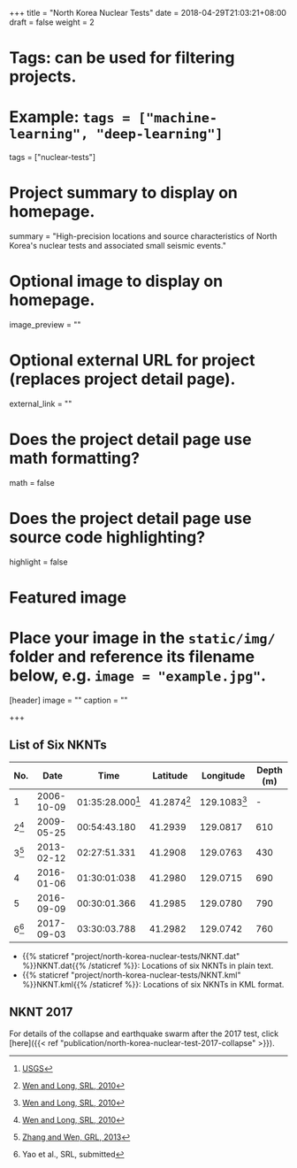 +++
title = "North Korea Nuclear Tests"
date = 2018-04-29T21:03:21+08:00
draft = false
weight = 2

# Tags: can be used for filtering projects.
# Example: `tags = ["machine-learning", "deep-learning"]`
tags = ["nuclear-tests"]

# Project summary to display on homepage.
summary = "High-precision locations and source characteristics of North Korea's nuclear tests and associated small seismic events."

# Optional image to display on homepage.
image_preview = ""

# Optional external URL for project (replaces project detail page).
external_link = ""

# Does the project detail page use math formatting?
math = false

# Does the project detail page use source code highlighting?
highlight = false

# Featured image
# Place your image in the `static/img/` folder and reference its filename below, e.g. `image = "example.jpg"`.
[header]
image = ""
caption = ""

+++

## List of Six NKNTs

No.| Date       | Time         | Latitude | Longitude | Depth (m)
---|------------|--------------|----------|-----------|----------
1  | 2006-10-09 | 01:35:28.000[^1] | 41.2874[^2]  | 129.1083[^2]  | -
2[^2]  | 2009-05-25	| 00:54:43.180 | 41.2939  | 129.0817  | 610
3[^3]  | 2013-02-12	| 02:27:51.331 | 41.2908  | 129.0763  | 430
4  | 2016-01-06	| 01:30:01:038 | 41.2980  | 129.0715  | 690
5  | 2016-09-09	| 00:30:01.366 | 41.2985  | 129.0780  | 790
6[^6]  | 2017-09-03	| 03:30:03.788 | 41.2982  | 129.0742  | 760

[^1]: [USGS](https://earthquake.usgs.gov/earthquakes/eventpage/usp000eurb)
[^2]: [Wen and Long, SRL, 2010](https://doi.org/10.1785/gssrl.81.1.26)
[^3]: [Zhang and Wen, GRL, 2013](https://doi.org/10.1002/grl.50607)
[^6]: Yao et al., SRL, submitted

- {{% staticref "project/north-korea-nuclear-tests/NKNT.dat" %}}NKNT.dat{{% /staticref %}}:
  Locations of six NKNTs in plain text.
- {{% staticref "project/north-korea-nuclear-tests/NKNT.kml" %}}NKNT.kml{{% /staticref %}}:
  Locations of six NKNTs in KML format.

## NKNT 2017

For details of the collapse and earthquake swarm after the 2017 test,
click [here]({{< ref "publication/north-korea-nuclear-test-2017-collapse" >}}).

